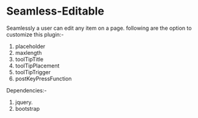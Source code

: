 # Seamless-Editable
Seamlessly a user can edit any item on a page. following are the option to customize this plugin:-
1. placeholder
2. maxlength
3. toolTipTitle
4. toolTipPlacement
5. toolTipTrigger
6. postKeyPressFunction

Dependencies:-
1. jquery.
2. bootstrap
